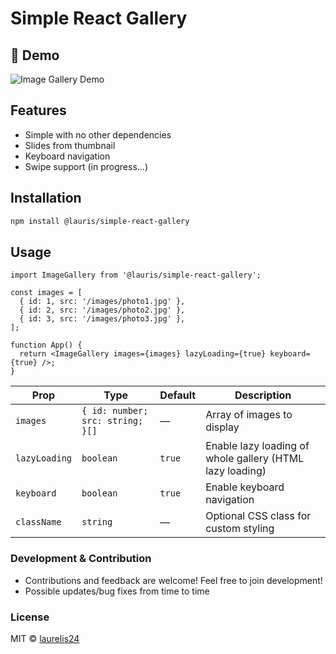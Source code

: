 # Simple React Gallery

## 📸 Demo

![Image Gallery Demo](https://raw.githubusercontent.com/laurelis24/simple-react-gallery/refs/heads/main/screenshots/gallery.gif)

## Features

- Simple with no other dependencies
- Slides from thumbnail
- Keyboard navigation
- Swipe support (in progress...)

## Installation

```bash
npm install @lauris/simple-react-gallery
```

## Usage

```tsx
import ImageGallery from '@lauris/simple-react-gallery';

const images = [
  { id: 1, src: '/images/photo1.jpg' },
  { id: 2, src: '/images/photo2.jpg' },
  { id: 3, src: '/images/photo3.jpg' },
];

function App() {
  return <ImageGallery images={images} lazyLoading={true} keyboard={true} />;
}
```

| Prop          | Type                             | Default | Description                                              |
| ------------- | -------------------------------- | ------- | -------------------------------------------------------- |
| `images`      | `{ id: number; src: string; }[]` | —       | Array of images to display                               |
| `lazyLoading` | `boolean`                        | `true`  | Enable lazy loading of whole gallery (HTML lazy loading) |
| `keyboard`    | `boolean`                        | `true`  | Enable keyboard navigation                               |
| `className`   | `string`                         | —       | Optional CSS class for custom styling                    |

### Development & Contribution

- Contributions and feedback are welcome! Feel free to join development!
- Possible updates/bug fixes from time to time

### License

MIT © [laurelis24](https://github.com/laurelis24)
